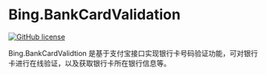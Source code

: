 # Bing.BankCardValidation
[![GitHub license](https://img.shields.io/badge/license-MIT-blue.svg)](https://mit-license.org/)

Bing.BankCardValidtion 是基于支付宝接口实现银行卡号码验证功能，可对银行卡进行在线验证，以及获取银行卡所在银行信息等。